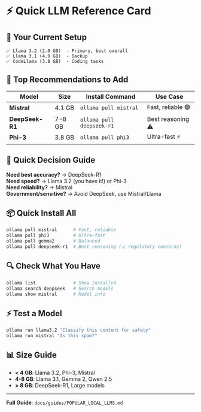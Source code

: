 # ⚡ Quick LLM Reference Card

## 🎯 Your Current Setup

```
✅ Llama 3.2 (2.0 GB)  - Primary, best overall
✅ Llama 3.1 (4.9 GB)  - Backup
✅ CodeLlama (3.8 GB)  - Coding tasks
```

## 🌟 Top Recommendations to Add

| Model | Size | Install Command | Use Case |
|-------|------|-----------------|----------|
| **Mistral** | 4.1 GB | `ollama pull mistral` | Fast, reliable 🟢 |
| **DeepSeek-R1** | 7-8 GB | `ollama pull deepseek-r1` | Best reasoning ⚠️ |
| **Phi-3** | 3.8 GB | `ollama pull phi3` | Ultra-fast ⚡ |

## 🚦 Quick Decision Guide

**Need best accuracy?** → DeepSeek-R1  
**Need speed?** → Llama 3.2 (you have it!) or Phi-3  
**Need reliability?** → Mistral  
**Government/sensitive?** → Avoid DeepSeek, use Mistral/Llama  

## 📦 Quick Install All

```bash
ollama pull mistral      # Fast, reliable
ollama pull phi3         # Ultra-fast
ollama pull gemma2       # Balanced
ollama pull deepseek-r1  # Best reasoning (⚠️ regulatory concerns)
```

## 🔍 Check What You Have

```bash
ollama list              # Show installed
ollama search deepseek   # Search models
ollama show mistral      # Model info
```

## ⚡ Test a Model

```bash
ollama run llama3.2 "Classify this content for safety"
ollama run mistral "Is this spam?"
```

## 📊 Size Guide

- **< 4 GB**: Llama 3.2, Phi-3, Mistral
- **4-8 GB**: Llama 3.1, Gemma 2, Qwen 2.5
- **> 8 GB**: DeepSeek-R1, Large models

---

**Full Guide**: `docs/guides/POPULAR_LOCAL_LLMS.md`

